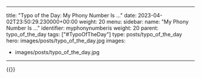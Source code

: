 
---
title: "Typo of the Day: My Phony Number Is ..."
date: 2023-04-02T23:50:29.230000+00:00
weight: 20
menu:
  sidebar:
    name: "My Phony Number Is ..."
    identifier: myphonynumberis
    weight: 20
    parent: typo_of_the_day
tags: ["#TypoOfTheDay"]
type: posts/typo_of_the_day
hero: images/posts/typo_of_the_day.jpg
images:
- images/posts/typo_of_the_day.jpg
---


{{<fosstodon user="mariatta" id="110131899873977097">}}


